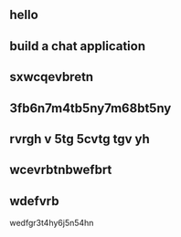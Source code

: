 hello
 ------------------------------------ 
build a chat application
 ------------------------------------ 
sxwcqevbretn
 ------------------------------------ 
3fb6n7m4tb5ny7m68bt5ny
 ------------------------------------ 
rvrgh v 5tg 5cvtg tgv yh
 ------------------------------------ 
wcevrbtnbwefbrt
 ------------------------------------ 
wdefvrb
 ------------------------------------ 
wedfgr3t4hy6j5n54hn